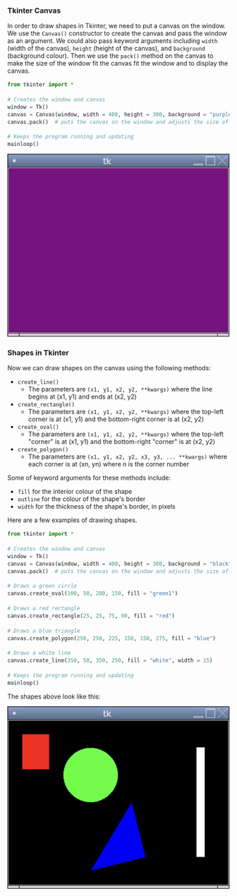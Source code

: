 ### Tkinter Canvas

In order to draw shapes in Tkinter, we need to put a canvas on the window. We use the `Canvas()` constructor to create the canvas and pass the window as an argument. We could also pass keyword arguments including `width` (width of the canvas), `height` (height of the canvas), and `background` (background colour). Then we use the `pack()` method on the canvas to make the size of the window fit the canvas fit the window and to display the canvas. 

```python
from tkinter import *

# Creates the window and canvas
window = Tk()
canvas = Canvas(window, width = 400, height = 300, background = "purple") # creates a purple canvas that is 400px by 300px that will go on the window
canvas.pack()  # puts the canvas on the window and adjusts the size of the window accordingly

# Keeps the program running and updating
mainloop()
```
![](../Images/Tk_Canvas.png)

### Shapes in Tkinter

Now we can draw shapes on the canvas using the following methods:
* `create_line()`
  * The parameters are `(x1, y1, x2, y2, **kwargs)` where the line begins at (x1, y1) and ends at (x2, y2)
* `create_rectangle()`
  * The parameters are `(x1, y1, x2, y2, **kwargs)` where the top-left corner is at (x1, y1) and the bottom-right corner is at (x2, y2)
* `create_oval()`
  * The parameters are `(x1, y1, x2, y2, **kwargs)` where the top-left "corner" is at (x1, y1) and the bottom-right "corner" is at (x2, y2)
* `create_polygon()`
  * The parameters are `(x1, y1, x2, y2, x3, y3, ... **kwargs)` where each corner is at (xn, yn) where n is the corner number

Some of keyword arguments for these methods include:
* `fill` for the interior colour of the shape
* `outline` for the colour of the shape's border
* `width` for the thickness of the shape's border, in pixels

Here are a few examples of drawing shapes.

```python
from tkinter import *

# Creates the window and canvas
window = Tk()
canvas = Canvas(window, width = 400, height = 300, background = "black") # creates a canvas that is 400px by 300px that will go on the window
canvas.pack()  # puts the canvas on the window and adjusts the size of the window accordingly

# Draws a green circle
canvas.create_oval(100, 50, 200, 150, fill = "green1")

# Draws a red rectangle
canvas.create_rectangle(25, 25, 75, 90, fill = "red")

# Draws a blue triangle
canvas.create_polygon(250, 250, 225, 150, 150, 275, fill = "blue")

# Draws a white line
canvas.create_line(350, 50, 350, 250, fill = "white", width = 15)

# Keeps the program running and updating
mainloop()
```

The shapes above look like this:

![](../Images/Tk_Shapes_1.png)
